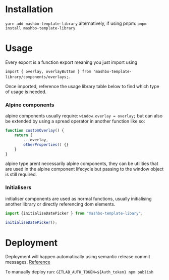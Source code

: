 # Installation

`yarn add mashbo-template-library`
alternatively, if using pnpm:
`pnpm install mashbo-template-library`

# Usage

Every export is a function export meaning you just import using 

`import { overlay, overlayButton } from 'mashbo-template-library/components/overlays;`.

Once imported, reference the usage library table below to find which type of usage is needed.

### Alpine components
alpine components usually require: `window.overlay = overlay;` but can also be extended by using a spread operator in another function like so:

```javascript
function customOverlay() {
    return {
        ...overlay,
        otherProperties() {}
    }
}
```

alpine type arent necessarily alpine components, they can be utilities that are used in the alpine component lifecycle but passing to the window object is still required.

### Initialisers

initialiser components are used as normal functions, usually initialising another library or directly referencing dom elements.

```javascript
import {initialiseDatePicker } from "mashbo-template-libary";

initialiseDatePicker();
```


# Deployment
Deployment will happen automatically using semantic release commit messages. [Reference](https://github.com/semantic-release/semantic-release#commit-message-format)

To manually deploy run: 
`GITLAB_AUTH_TOKEN=${Auth_token} npm publish` 